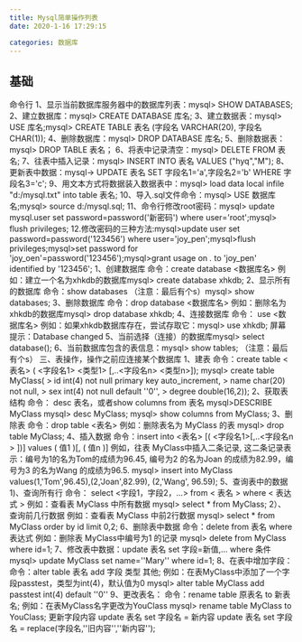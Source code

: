 ```yaml
---
title: Mysql简单操作列表
date: 2020-1-16 17:29:15

categories: 数据库
---
```


## 基础 

命令行
1、显示当前数据库服务器中的数据库列表：mysql> SHOW DATABASES;
2、建立数据库：mysql> CREATE DATABASE 库名;
3、建立数据表：mysql> USE 库名;mysql> CREATE TABLE 表名 (字段名 VARCHAR(20), 字段名 CHAR(1));
4、删除数据库：mysql> DROP DATABASE 库名;
5、删除数据表：mysql> DROP TABLE 表名；
6、将表中记录清空：mysql> DELETE FROM 表名;
7、往表中插入记录：mysql> INSERT INTO 表名 VALUES ("hyq","M");
8、更新表中数据：mysql-> UPDATE 表名 SET 字段名1='a',字段名2='b' WHERE 字段名3='c';
9、用文本方式将数据装入数据表中：mysql> load data local infile "d:/mysql.txt" into table 表名;
10、导入.sql文件命令：mysql> USE 数据库名;mysql> source d:/mysql.sql;
11、命令行修改root密码：mysql> update mysql.user set password=password('新密码') where user='root';mysql> flush privileges;
12.修改密码的三种方法:mysql>update user set password=password('123456') where user='joy_pen';mysql>flush privileges;mysql>set password for 'joy_oen'=password('123456');mysql>grant usage on *.* to 'joy_pen' identified by '123456';
1、创建数据库
命令：create database <数据库名> 例如：建立一个名为xhkdb的数据库mysql> create database xhkdb;
2、显示所有的数据库
命令：show databases （注意：最后有个s）mysql> show databases;
3、删除数据库
命令：drop database <数据库名> 例如：删除名为 xhkdb的数据库mysql> drop database xhkdb;
4、连接数据库
命令： use <数据库名> 例如：如果xhkdb数据库存在，尝试存取它：mysql> use xhkdb; 屏幕提示：Database changed
5、当前选择（连接）的数据库mysql> select database();
6、当前数据库包含的表信息：mysql> show tables; （注意：最后有个s）
三、表操作，操作之前应连接某个数据库
1、建表
命令：create table <表名> ( <字段名1> <类型1> [,..<字段名n> <类型n>]);
mysql> create table MyClass(
\> id int(4) not null primary key auto_increment,
\> name char(20) not null,
\> sex int(4) not null default ''0'',
\> degree double(16,2));
2、获取表结构
命令： desc 表名，或者show columns from 表名
mysql>DESCRIBE MyClass
mysql> desc MyClass;
mysql> show columns from MyClass;
3、删除表
命令：drop table <表名>
例如：删除表名为 MyClass 的表 mysql> drop table MyClass;
4、插入数据
命令：insert into <表名> [( <字段名1>[,..<字段名n > ])] values ( 值1 )[, ( 值n )]
例如，往表 MyClass中插入二条记录, 这二条记录表示：编号为1的名为Tom的成绩为96.45, 编号为2 的名为Joan 的成绩为82.99，编号为3 的名为Wang 的成绩为96.5.
mysql> insert into MyClass values(1,'Tom',96.45),(2,'Joan',82.99), (2,'Wang', 96.59);
5、查询表中的数据
1)、查询所有行
命令： select <字段1，字段2，...> from < 表名 > where < 表达式 >
例如：查看表 MyClass 中所有数据 mysql> select * from MyClass;
2）、查询前几行数据
例如：查看表 MyClass 中前2行数据
mysql> select * from MyClass order by id limit 0,2;
6、删除表中数据
命令：delete from 表名 where 表达式
例如：删除表 MyClass中编号为1 的记录
mysql> delete from MyClass where id=1;
7、修改表中数据：update 表名 set 字段=新值,… where 条件
mysql> update MyClass set name=''Mary'' where id=1;
8、在表中增加字段：
命令：alter table 表名 add 字段 类型 其他;
例如：在表MyClass中添加了一个字段passtest，类型为int(4)，默认值为0
mysql> alter table MyClass add passtest int(4) default ''0''
9、更改表名：
命令：rename table 原表名 to 新表名;
例如：在表MyClass名字更改为YouClass
mysql> rename table MyClass to YouClass;
更新字段内容
update 表名 set 字段名 = 新内容
update 表名 set 字段名 = replace(字段名,''旧内容'',''新内容'');